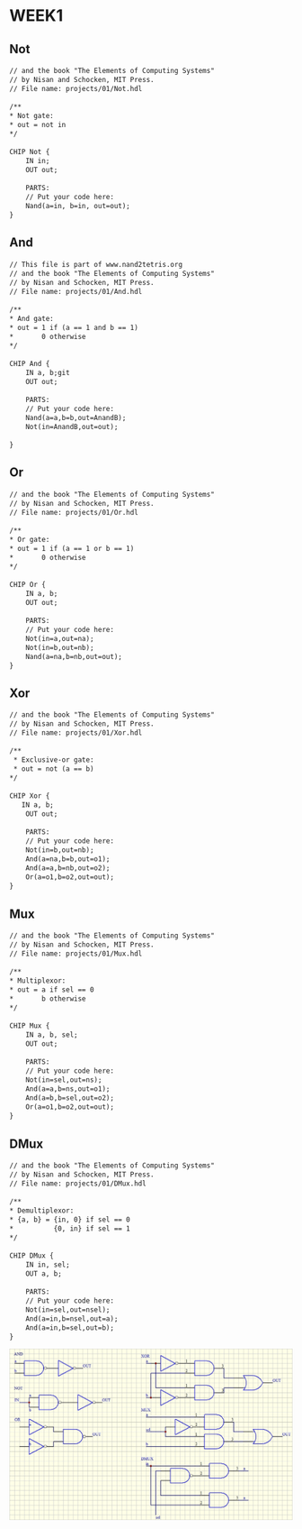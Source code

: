 # WEEK1
## Not 
    // and the book "The Elements of Computing Systems"   
    // by Nisan and Schocken, MIT Press.   
    // File name: projects/01/Not.hdl   
   
    /**   
    * Not gate:   
    * out = not in   
    */   
    
    CHIP Not {   
        IN in;   
        OUT out;   
   
        PARTS:   
        // Put your code here:   
        Nand(a=in, b=in, out=out);   
    }   
       
   
## And
    // This file is part of www.nand2tetris.org
    // and the book "The Elements of Computing Systems"
    // by Nisan and Schocken, MIT Press.
    // File name: projects/01/And.hdl

    /**
    * And gate: 
    * out = 1 if (a == 1 and b == 1)
    *       0 otherwise
    */

    CHIP And {
        IN a, b;git
        OUT out;

        PARTS:
        // Put your code here:
        Nand(a=a,b=b,out=AnandB);
        Not(in=AnandB,out=out);

    }

## Or
    // and the book "The Elements of Computing Systems"
    // by Nisan and Schocken, MIT Press.
    // File name: projects/01/Or.hdl

    /**
    * Or gate:
    * out = 1 if (a == 1 or b == 1)
    *       0 otherwise
    */

    CHIP Or {
        IN a, b;
        OUT out;

        PARTS:
        // Put your code here:
        Not(in=a,out=na);
        Not(in=b,out=nb);
        Nand(a=na,b=nb,out=out);
    }


## Xor
    // and the book "The Elements of Computing Systems"
    // by Nisan and Schocken, MIT Press.
    // File name: projects/01/Xor.hdl

    /**
     * Exclusive-or gate:
     * out = not (a == b)
    */

    CHIP Xor {
       IN a, b;
        OUT out;

        PARTS:
        // Put your code here:
        Not(in=b,out=nb);
        And(a=na,b=b,out=o1);
        And(a=a,b=nb,out=o2);
        Or(a=o1,b=o2,out=out);
    }

## Mux
    // and the book "The Elements of Computing Systems"
    // by Nisan and Schocken, MIT Press.
    // File name: projects/01/Mux.hdl

    /** 
    * Multiplexor:
    * out = a if sel == 0
    *       b otherwise
    */

    CHIP Mux {
        IN a, b, sel;
        OUT out;

        PARTS:
        // Put your code here:
        Not(in=sel,out=ns);
        And(a=a,b=ns,out=o1);
        And(a=b,b=sel,out=o2);
        Or(a=o1,b=o2,out=out);
    }

## DMux
    // and the book "The Elements of Computing Systems"
    // by Nisan and Schocken, MIT Press.
    // File name: projects/01/DMux.hdl

    /**
    * Demultiplexor:
    * {a, b} = {in, 0} if sel == 0
    *          {0, in} if sel == 1
    */

    CHIP DMux {
        IN in, sel;
        OUT a, b;

        PARTS:
        // Put your code here:
        Not(in=sel,out=nsel);
        And(a=in,b=nsel,out=a);
        And(a=in,b=sel,out=b);
    }

![week1](./co109a/1610984238903.jpg)
